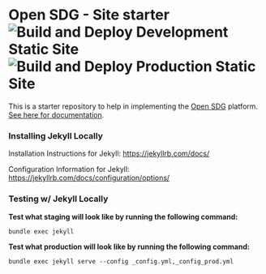 # Open SDG - Site starter ![Build and Deploy Development Static Site](https://github.com/CityOfLosAngeles/open-sdg-site-starter/workflows/Build%20and%20Deploy%20Development%20Static%20Site/badge.svg) ![Build and Deploy Production Static Site](https://github.com/CityOfLosAngeles/open-sdg-site-starter/workflows/Build%20and%20Deploy%20Production%20Static%20Site/badge.svg)


This is a starter repository to help in implementing the [Open SDG](https://github.com/open-sdg/open-sdg) platform. [See here for documentation](https://open-sdg.readthedocs.io).

### Installing Jekyll Locally

Installation Instructions for Jekyll: https://jekyllrb.com/docs/

Configuration Information for Jekyll: https://jekyllrb.com/docs/configuration/options/

### Testing w/ Jekyll Locally

**Test what staging will look like by running the following command:**

`bundle exec jekyll`

**Test what production will look like by running the following command:**

`bundle exec jekyll serve --config _config.yml,_config_prod.yml`
